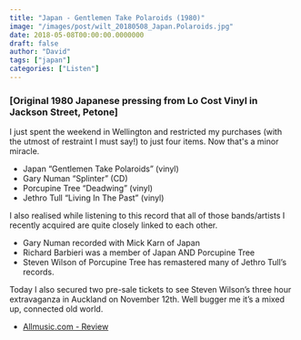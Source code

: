 ```yaml
---
title: "Japan - Gentlemen Take Polaroids (1980)"
image: "/images/post/wilt_20180508_Japan.Polaroids.jpg"
date: 2018-05-08T00:00:00.0000000
draft: false
author: "David"
tags: ["japan"]
categories: ["Listen"]
---
```

### [Original 1980 Japanese pressing from Lo Cost Vinyl in Jackson Street, Petone]

 I just spent the weekend in Wellington and restricted my purchases (with the utmost of restraint I must say!) to just four items. Now that's a minor miracle.

-  Japan “Gentlemen Take Polaroids” (vinyl)
-  Gary Numan “Splinter” (CD)
-  Porcupine Tree “Deadwing” (vinyl)
-  Jethro Tull “Living In The Past” (vinyl)

 I also realised while listening to this record that all of those bands/artists I recently acquired are quite closely linked to each other.

-  Gary Numan recorded with Mick Karn of Japan
-  Richard Barbieri was a member of Japan AND Porcupine Tree
-  Steven Wilson of Porcupine Tree has remastered many of Jethro Tull’s records.

 Today I also secured two pre-sale tickets to see Steven Wilson’s three hour extravaganza in Auckland on November 12th. Well bugger me it’s a mixed up, connected old world.

-  [Allmusic.com - Review](https://www.allmusic.com/album/gentlemen-take-polaroids-mw0000190462)
